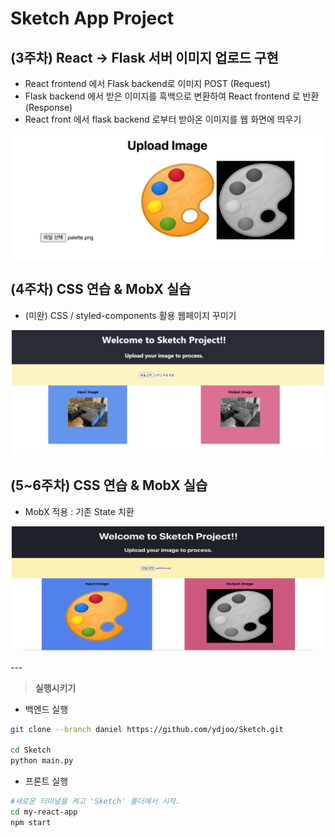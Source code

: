 # Sketch App Project

## (3주차) React -> Flask 서버 이미지 업로드 구현
* React frontend 에서 Flask backend로 이미지 POST (Request)
* Flask backend 에서 받은 이미지를 흑백으로 변환하여 React frontend 로 반환 (Response)
* React front 에서 flask backend 로부터 받아온 이미지를 웹 화면에 띄우기 

<p align="center"> <img src="./README_images/3.png" width="500px" height="200px" title="3"/> </p>

## (4주차) CSS 연습 & MobX 실습
* (미완) CSS / styled-components 활용 웹페이지 꾸미기

<p align="center"> <img src="./README_images/4-1.png" width="500px" height="200px" title="4-1"/> </p>

## (5~6주차) CSS 연습 & MobX 실습
* MobX 적용 : 기존 State 치환

<p align="center"> <img src="./README_images/5.png" width="500px" height="200px" title="5"/> </p>
---

> **실행시키기**
* 백엔드 실행
```bash
git clone --branch daniel https://github.com/ydjoo/Sketch.git

cd Sketch
python main.py
```
* 프론트 실행
```bash
#새로운 터미널을 켜고 'Sketch' 폴더에서 시작.
cd my-react-app
npm start
```